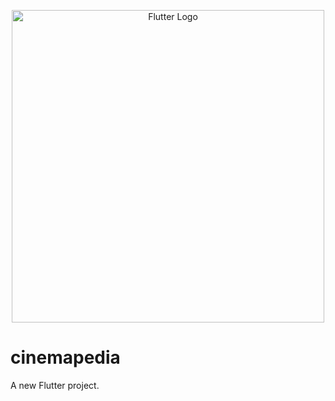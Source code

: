 
<p align="center">
  <a href="https://flutter.dev" target="blank"><img src="https://storage.googleapis.com/cms-storage-bucket/847ae81f5430402216fd.svg" width="500" alt="Flutter Logo" /></a>
</p>

# cinemapedia

A new Flutter project.
